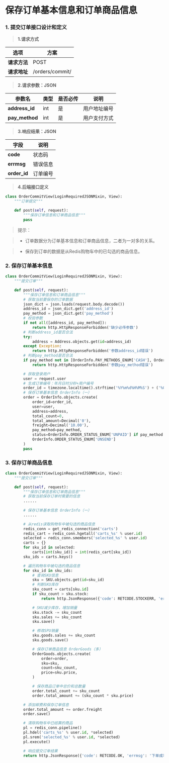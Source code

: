 # 保存订单基本信息和订单商品信息

### 1. 提交订单接口设计和定义

> **1.请求方式**

| 选项 | 方案 |
| ---------------- | ---------------- |
| **请求方法** | POST |
| **请求地址** | /orders/commit/ |

> **2.请求参数：JSON**

| 参数名 | 类型 | 是否必传 | 说明 |
| ---------------- | ---------------- | ---------------- | ---------------- |
| **address_id** | int | 是 | 用户地址编号 |
| **pay_method** | int | 是 | 用户支付方式 |

> **3.响应结果：JSON**

| 字段 | 说明 |
| ---------------- | ---------------- |
| **code** | 状态码 |
| **errmsg** | 错误信息 |
| **order_id** | 订单编号 |

> **4.后端接口定义**

```python
class OrderCommitView(LoginRequiredJSONMixin, View):
    """订单提交"""

    def post(self, request):
        """保存订单信息和订单商品信息"""
        pass
```

> 提示：

> * 订单数据分为订单基本信息和订单商品信息，二者为一对多的关系。

> * 保存到订单的数据是从Redis购物车中的已勾选的商品信息。

### 2. 保存订单基本信息

```python
class OrderCommitView(LoginRequiredJSONMixin, View):
    """提交订单"""

    def post(self, request):
        """保存订单信息和订单商品信息"""
        # 获取当前要保存的订单数据
        json_dict = json.loads(request.body.decode())
        address_id = json_dict.get('address_id')
        pay_method = json_dict.get('pay_method')
        # 校验参数
        if not all([address_id, pay_method]):
            return http.HttpResponseForbidden('缺少必传参数')
        # 判断address_id是否合法
        try:
            address = Address.objects.get(id=address_id)
        except Exception:
            return http.HttpResponseForbidden('参数address_id错误')
        # 判断pay_method是否合法
        if pay_method not in [OrderInfo.PAY_METHODS_ENUM['CASH'], OrderInfo.PAY_METHODS_ENUM['ALIPAY']]:
            return http.HttpResponseForbidden('参数pay_method错误')

        # 获取登录用户
        user = request.user
        # 生成订单编号：年月日时分秒+用户编号
        order_id = timezone.localtime().strftime('%Y%m%d%H%M%S') + ('%09d' % user.id)
        # 保存订单基本信息 OrderInfo（一）
        order = OrderInfo.objects.create(
            order_id=order_id,
            user=user,
            address=address,
            total_count=0,
            total_amount=Decimal('0'),
            freight=Decimal('10.00'),
            pay_method=pay_method,
            status=OrderInfo.ORDER_STATUS_ENUM['UNPAID'] if pay_method == OrderInfo.PAY_METHODS_ENUM['ALIPAY'] else
            OrderInfo.ORDER_STATUS_ENUM['UNSEND']
        )
        pass
```

### 3. 保存订单商品信息

```python
class OrderCommitView(LoginRequiredJSONMixin, View):
    """提交订单"""

    def post(self, request):
        """保存订单信息和订单商品信息"""
        # 获取当前保存订单时需要的信息
        ......
        
        # 保存订单基本信息 OrderInfo（一）
        ......

        # 从redis读取购物车中被勾选的商品信息
        redis_conn = get_redis_connection('carts')
        redis_cart = redis_conn.hgetall('carts_%s' % user.id)
        selected = redis_conn.smembers('selected_%s' % user.id)
        carts = {}
        for sku_id in selected:
            carts[int(sku_id)] = int(redis_cart[sku_id])
        sku_ids = carts.keys()

        # 遍历购物车中被勾选的商品信息
        for sku_id in sku_ids:
            # 查询SKU信息
            sku = SKU.objects.get(id=sku_id)
            # 判断SKU库存
            sku_count = carts[sku.id]
            if sku_count > sku.stock:
                return http.JsonResponse({'code': RETCODE.STOCKERR, 'errmsg': '库存不足'})

            # SKU减少库存，增加销量
            sku.stock -= sku_count
            sku.sales += sku_count
            sku.save()

            # 修改SPU销量
            sku.goods.sales += sku_count
            sku.goods.save()

            # 保存订单商品信息 OrderGoods（多）
            OrderGoods.objects.create(
                order=order,
                sku=sku,
                count=sku_count,
                price=sku.price,
            )

            # 保存商品订单中总价和总数量
            order.total_count += sku_count
            order.total_amount += (sku_count * sku.price)

        # 添加邮费和保存订单信息
        order.total_amount += order.freight
        order.save()

        # 清除购物车中已结算的商品
        pl = redis_conn.pipeline()
        pl.hdel('carts_%s' % user.id, *selected)
        pl.srem('selected_%s' % user.id, *selected)
        pl.execute()

        # 响应提交订单结果
        return http.JsonResponse({'code': RETCODE.OK, 'errmsg': '下单成功', 'order_id': order.order_id})
```

